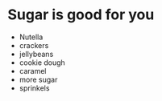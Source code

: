 # Sugar is good for you

- Nutella
- crackers
- jellybeans
- cookie dough
- caramel
- more sugar
- sprinkels